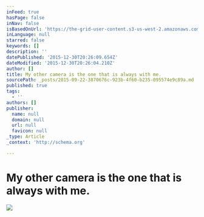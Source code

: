 ```yaml
---
inFeed: true
hasPage: false
inNav: false
isBasedOnUrl: 'https://the-grid-user-content.s3-us-west-2.amazonaws.com/b193e510-a1b0-46f1-bfaa-34b6fdf21dbe.png'
inLanguage: null
starred: false
keywords: []
description: ''
datePublished: '2015-12-30T20:26:09.654Z'
dateModified: '2015-12-30T20:26:04.210Z'
author: []
title: My other camera is the one that is always with me.
sourcePath: _posts/2015-09-22-3870676c-923b-4f60-b235-095574e9c89a.md
published: true
tags:
  - ''
authors: []
publisher:
  name: null
  domain: null
  url: null
  favicon: null
_type: Article
_context: 'http://schema.org'

---
```

# My other camera is the one that is always with me.
![](https://s3-us-west-2.amazonaws.com/the-grid-img/p/1dc226b2531df9f3a753c7b62ffb70dd9a41b437.png)